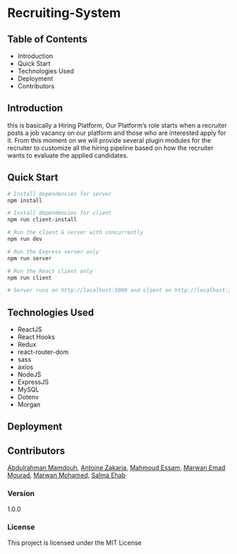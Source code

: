 # Recruiting-System



## Table of Contents
- Introduction
- Quick Start
- Technologies Used
- Deployment
- Contributors

## Introduction
this is basically a Hiring Platform, Our Platform’s role starts when a recruiter posts a job vacancy on our platform and those who are interested apply for it. From this moment on we will provide several plugin modules for the recruiter to customize all the hiring pipeline based on how the recruiter wants to evaluate the applied candidates. 

## Quick Start

```bash
# Install dependencies for server
npm install

# Install dependencies for client
npm run client-install

# Run the client & server with concurrently
npm run dev

# Run the Express server only
npm run server

# Run the React client only
npm run client

# Server runs on http://localhost:5000 and client on http://localhost:3000
```

## Technologies Used

- ReactJS
- React Hooks
- Redux
- react-router-dom
- sass
- axios
- NodeJS
- ExpressJS
- MySQL
- Dotenv
- Morgan

## Deployment

## Contributors

[Abdulrahman Mamdouh](https://github.com/abdumamdouh), 
[Antoine Zakaria](https://github.com/AntoineZakaria), 
[Mahmoud Essam](https://github.com/mahmoudnaoum), 
[Marwan Emad Mourad](https://github.com/MarwanEmadMourad),
[Marwan Mohamed](https://github.com/Marwan-Alghandour), 
[Salma Ehab](https://github.com/salmaehab)

### Version

1.0.0

### License

This project is licensed under the MIT License  

